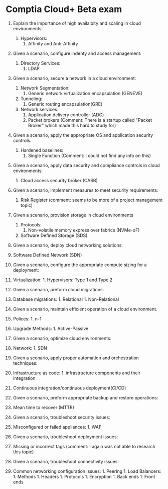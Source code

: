 # Comptia Cloud+ Beta exam

1. Explain the importance of high availalbity and scaling in cloud environments:
 	1. Hypervisors:
		1. Affinity and Anti-Affinity

1. Given a scenario, configure indenty and access management:
	1. Directory Services:
		1. LDAP

1.  Given a scenario, secure a network in a cloud environment:
	1. Network Segmentation:
		1. Generic network virtualization encapsulation (GENEVE)
	1. Tunneling:
		1. Generic routing encapsulation(GRE)
	1. Network services:
		1. Application delivery controller (ADC)
		1. Packet brokers (Comment: There is a startup called "Packet Broker" which made this hard to study for)

1.  Given a scenario, apply the appropriate OS and application security controls.
	1. Hardened baselines:
		1. Single Function (Comment: I could not find any info on this)

1.  Given a scenario, apply data security and compliance controls in cloud environments:
	1. Cloud access security broker (CASB)

1.  Given a scenario, implement measures to meet security requirements:
	1. Risk Register (comment: seems to be more of a project management topic)

1.  Given a scenario, provision storage in cloud environments
	1. Protocols:
		1. Non-volatile memory express over fabrics (NVMe-oF)
	1. Software Defined Storage (SDS)

1.  Given a scenario, deploy cloud networking solutions:
  1. Software Defined Network (SDN)

1. Given a scenario, configure the appropriate compute sizing for a deployment:
  1. Virtualization:
    1. Hypervisors: Type 1 and Type 2

1.  Given a scenario, preform cloud migrations:
  1. Database migrations:
    1. Relational
    1. Non-Relational

1.  Given a scenario, maintain efficient operation of a cloud environment.
  1. Polices:
    1. n-1
  1. Upgrade Methods:
    1. Active-Passive

1.  Given a scenario, optimize cloud environments:
  1. Network:
    1. SDN

1.  Given a scenario, apply proper automation and orchestration techniques:
  1. Infrastructure as code:
    1. infrastructure components and their integration
  1. Continuous integration/continuous deployment(CI/CD)

1.  Given a scenario, preform appropriate backup and restore operations:
  1. Mean time to recover (MTTR)

1.  Given a scenario, troubleshoot security issues:
  1. Misconfigured or failed appliances:
    1. WAF

1.  Given a scenario, troubleshoot deployment issues:
  1. Missing or incorrect tags (comment: I again was not able to research this topic)

1.  Given a scenario, troubleshoot connectivity issues:
  1. Common networking configuration issues:
    1. Peering
    1. Load Balancers:
    1. Methods
    1. Headers
    1. Protocols
    1. Encryption
    1. Back ends
    1. Front ends
